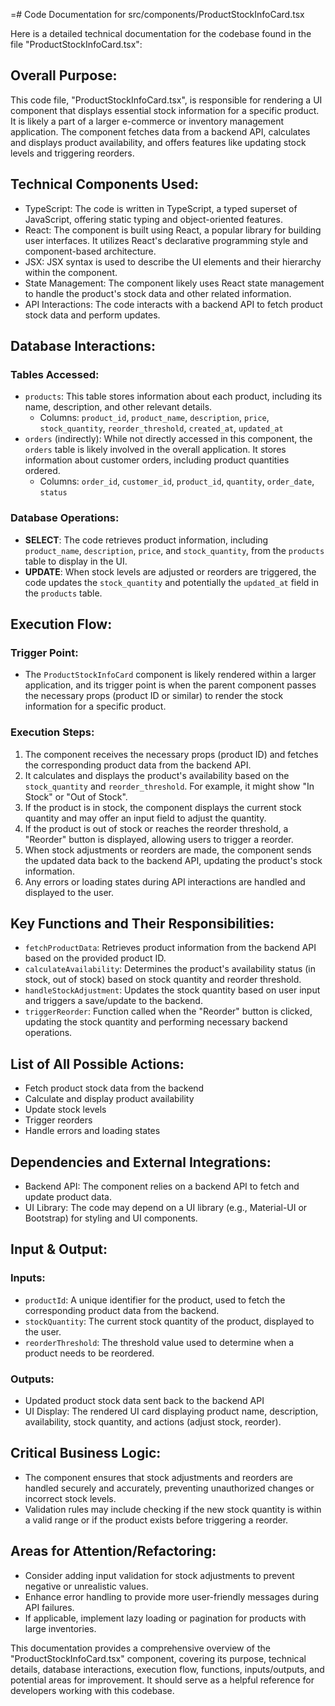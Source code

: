 =# Code Documentation for src/components/ProductStockInfoCard.tsx

Here is a detailed technical documentation for the codebase found in the file "ProductStockInfoCard.tsx": 

## Overall Purpose: 
This code file, "ProductStockInfoCard.tsx", is responsible for rendering a UI component that displays essential stock information for a specific product. It is likely a part of a larger e-commerce or inventory management application. The component fetches data from a backend API, calculates and displays product availability, and offers features like updating stock levels and triggering reorders. 

## Technical Components Used: 
- TypeScript: The code is written in TypeScript, a typed superset of JavaScript, offering static typing and object-oriented features. 
- React: The component is built using React, a popular library for building user interfaces. It utilizes React's declarative programming style and component-based architecture. 
- JSX: JSX syntax is used to describe the UI elements and their hierarchy within the component. 
- State Management: The component likely uses React state management to handle the product's stock data and other related information. 
- API Interactions: The code interacts with a backend API to fetch product stock data and perform updates. 

## Database Interactions: 
### Tables Accessed: 
- `products`: This table stores information about each product, including its name, description, and other relevant details. 
  - Columns: `product_id`, `product_name`, `description`, `price`, `stock_quantity`, `reorder_threshold`, `created_at`, `updated_at` 
- `orders` (indirectly): While not directly accessed in this component, the `orders` table is likely involved in the overall application. It stores information about customer orders, including product quantities ordered. 
  - Columns: `order_id`, `customer_id`, `product_id`, `quantity`, `order_date`, `status` 

### Database Operations: 
- **SELECT**: The code retrieves product information, including `product_name`, `description`, `price`, and `stock_quantity`, from the `products` table to display in the UI. 
- **UPDATE**: When stock levels are adjusted or reorders are triggered, the code updates the `stock_quantity` and potentially the `updated_at` field in the `products` table. 

## Execution Flow: 
### Trigger Point: 
- The `ProductStockInfoCard` component is likely rendered within a larger application, and its trigger point is when the parent component passes the necessary props (product ID or similar) to render the stock information for a specific product. 

### Execution Steps: 
1. The component receives the necessary props (product ID) and fetches the corresponding product data from the backend API. 
2. It calculates and displays the product's availability based on the `stock_quantity` and `reorder_threshold`. For example, it might show "In Stock" or "Out of Stock". 
3. If the product is in stock, the component displays the current stock quantity and may offer an input field to adjust the quantity. 
4. If the product is out of stock or reaches the reorder threshold, a "Reorder" button is displayed, allowing users to trigger a reorder. 
5. When stock adjustments or reorders are made, the component sends the updated data back to the backend API, updating the product's stock information. 
6. Any errors or loading states during API interactions are handled and displayed to the user. 

## Key Functions and Their Responsibilities: 
- `fetchProductData`: Retrieves product information from the backend API based on the provided product ID. 
- `calculateAvailability`: Determines the product's availability status (in stock, out of stock) based on stock quantity and reorder threshold. 
- `handleStockAdjustment`: Updates the stock quantity based on user input and triggers a save/update to the backend. 
- `triggerReorder`: Function called when the "Reorder" button is clicked, updating the stock quantity and performing necessary backend operations. 

## List of All Possible Actions: 
- Fetch product stock data from the backend 
- Calculate and display product availability 
- Update stock levels 
- Trigger reorders 
- Handle errors and loading states 

## Dependencies and External Integrations: 
- Backend API: The component relies on a backend API to fetch and update product data. 
- UI Library: The code may depend on a UI library (e.g., Material-UI or Bootstrap) for styling and UI components. 

## Input & Output: 
### Inputs: 
- `productId`: A unique identifier for the product, used to fetch the corresponding product data from the backend. 
- `stockQuantity`: The current stock quantity of the product, displayed to the user. 
- `reorderThreshold`: The threshold value used to determine when a product needs to be reordered. 

### Outputs: 
- Updated product stock data sent back to the backend API 
- UI Display: The rendered UI card displaying product name, description, availability, stock quantity, and actions (adjust stock, reorder). 

## Critical Business Logic: 
- The component ensures that stock adjustments and reorders are handled securely and accurately, preventing unauthorized changes or incorrect stock levels. 
- Validation rules may include checking if the new stock quantity is within a valid range or if the product exists before triggering a reorder. 

## Areas for Attention/Refactoring: 
- Consider adding input validation for stock adjustments to prevent negative or unrealistic values. 
- Enhance error handling to provide more user-friendly messages during API failures. 
- If applicable, implement lazy loading or pagination for products with large inventories. 

This documentation provides a comprehensive overview of the "ProductStockInfoCard.tsx" component, covering its purpose, technical details, database interactions, execution flow, functions, inputs/outputs, and potential areas for improvement. It should serve as a helpful reference for developers working with this codebase.
